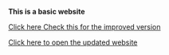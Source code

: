 **This is a basic website**

[Click here Check this for the improved version](https://github.com/kamleshrao-gs/get-2024-microsoft/tree/main/workarea/Subhasis-Gouda/Live-Project)

[Click here to open the updated website](https://subhasisgouda.github.io/)